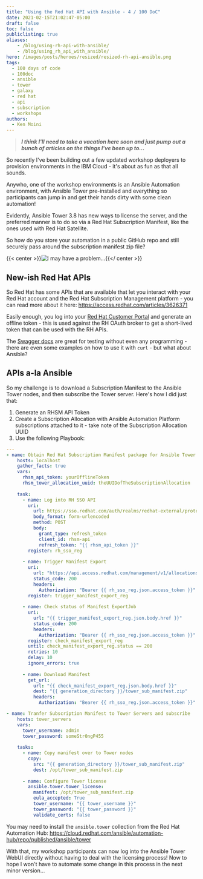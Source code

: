 ```yaml
---
title: "Using the Red Hat API with Ansible - 4 / 100 DoC"
date: 2021-02-15T21:02:47-05:00
draft: false
toc: false
publiclisting: true
aliases:
    - /blog/using-rh-api-with-ansible/
    - /blog/using_rh_api_with_ansible/
hero: /images/posts/heroes/resized/resized-rh-api-ansible.png
tags:
  - 100 days of code
  - 100doc
  - ansible
  - tower
  - galaxy
  - red hat
  - api
  - subscription
  - workshops
authors:
  - Ken Moini
---
```


> ***I think I'll need to take a vacation here soon and just pump out a bunch of articles on the things I've been up to...***

So recently I've been building out a few updated workshop deployers to provision environments in the IBM Cloud - it's about as fun as that all sounds.

Anywho, one of the workshop environments is an Ansible Automation environment, with Ansible Tower pre-installed and everything so participants can jump in and get their hands dirty with some clean automation!

Evidently, Ansible Tower 3.8 has new ways to license the server, and the preferred manner is to do so via a Red Hat Subscription Manifest, like the ones used with Red Hat Satellite.

So how do you store your automation in a public GitHub repo and still securely pass around the subscription manifest zip file?


{{< center >}}![I may have a problem...](/images/posts/legacyUnsorted/17aSDTa5W_p_dBQwCre5-4A.png){{</ center >}}

## New-ish Red Hat APIs

So Red Hat has some APIs that are available that let you interact with your Red Hat account and the Red Hat Subscription Management platform - you can read more about it here: https://access.redhat.com/articles/3626371

Easily enough, you log into your [Red Hat Customer Portal](https://access.redhat.com/management/api) and generate an offline token - this is used against the RH OAuth broker to get a short-lived token that can be used with the RH APIs.

The [Swagger docs](https://access.redhat.com/management/api/rhsm) are great for testing without even any programming - there are even some examples on how to use it with `curl` - but what about Ansible?

## APIs a-la Ansible

So my challenge is to download a Subscription Manifest to the Ansible Tower nodes, and then subscribe the Tower server.  Here's how I did just that:

1. Generate an RHSM API Token
2. Create a Subscription Allocation with Ansible Automation Platform subscriptions attached to it - take note of the Subscription Allocation UUID
3. Use the following Playbook:

```yaml
---
- name: Obtain Red Hat Subscription Manifest package for Ansible Tower server
    hosts: localhost
    gather_facts: true
    vars:
      rhsm_api_token: yourOfflineToken
      rhsm_tower_allocation_uuid: theUUIDofTheSubscriptionAllocation
    
    task:
      - name: Log into RH SSO API
        uri:
          url: https://sso.redhat.com/auth/realms/redhat-external/protocol/openid-connect/token
          body_format: form-urlencoded
          method: POST
          body:
            grant_type: refresh_token
            client_id: rhsm-api
            refresh_token: "{{ rhsm_api_token }}"
        register: rh_sso_reg
      
      - name: Trigger Manifest Export
        uri:
          url: "https://api.access.redhat.com/management/v1/allocations/{{ rhsm_tower_allocation_uuid }}/export"
          status_code: 200
          headers:
            Authorization: "Bearer {{ rh_sso_reg.json.access_token }}"
        register: trigger_manifest_export_reg
      
      - name: Check status of Manifest ExportJob
        uri:
          url: "{{ trigger_manifest_export_reg.json.body.href }}"
          status_code: 200
          headers:
            Authorization: "Bearer {{ rh_sso_reg.json.access_token }}"
        register: check_manifest_export_reg
        until: check_manifest_export_reg.status == 200
        retries: 10
        delay: 10
        ignore_errors: true
      
      - name: Download Manifest
        get_url:
          url: "{{ check_manifest_export_reg.json.body.href }}"
          dest: "{{ generation_directory }}/tower_sub_manifest.zip"
          headers:
            Authorization: "Bearer {{ rh_sso_reg.json.access_token }}"

- name: Tranfer Subscription Manifest to Tower Servers and subscribe
    hosts: tower_servers
    vars:
      tower_username: admin
      tower_password: someStr0ngP455
      
    tasks:
      - name: Copy manifest over to Tower nodes
        copy:
          src: "{{ generation_directory }}/tower_sub_manifest.zip"
          dest: /opt/tower_sub_manifest.zip
      
      - name: Configure Tower license
        ansible.tower.tower_license:
          manifest: /opt/tower_sub_manifest.zip
          eula_accepted: True
          tower_username: "{{ tower_username }}"
          tower_password: "{{ tower_password }}"
          validate_certs: false
```

You may need to install the `ansible.tower` collection from the Red Hat Automation Hub: https://cloud.redhat.com/ansible/automation-hub/repo/published/ansible/tower

With that, my workshop participants can now log into the Ansible Tower WebUI directly without having to deal with the licensing process!  Now to hope I won't have to automate some change in this process in the next minor version...